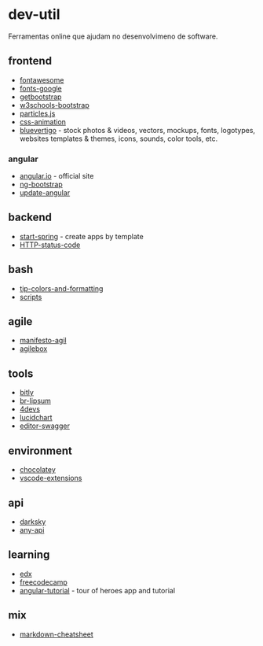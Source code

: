 # dev-util
Ferramentas online que ajudam no desenvolvimeno de software.

## frontend
- [fontawesome](https://fontawesome.com/icons?d=gallery&m=free)
- [fonts-google](https://fonts.google.com/)
- [getbootstrap](https://getbootstrap.com/docs/3.4/)
- [w3schools-bootstrap](https://www.w3schools.com/bootstrap/)
- [particles.js](https://vincentgarreau.com/particles.js/#default)
- [css-animation](https://webdesign.tutsplus.com/articles/15-inspiring-examples-of-css-animation-on-codepen--cms-23937)
- [bluevertigo](https://www.bluevertigo.com.ar/) - stock photos & videos, vectors, mockups, fonts, logotypes, websites templates & themes, icons, sounds, color tools, etc.

### angular
- [angular.io](https://angular.io/) - official site
- [ng-bootstrap](https://ng-bootstrap.github.io/#/components/modal/examples)
- [update-angular](https://update.angular.io/)

## backend
- [start-spring](https://start.spring.io/) - create apps by template
- [HTTP-status-code](https://developer.mozilla.org/en-US/docs/Web/HTTP/Status)

## bash
- [tip-colors-and-formatting](https://misc.flogisoft.com/bash/tip_colors_and_formatting)
- [scripts](https://github.com/lucasbbudelon/bash-scripts)

## agile
- [manifesto-agil](http://www.manifestoagil.com.br/index.html)
- [agilebox](https://agilebox.com.br/)

## tools
- [bitly](https://bitly.com/)
- [br-lipsum](https://br.lipsum.com/)
- [4devs](https://www.4devs.com.br/)
- [lucidchart](https://www.lucidchart.com/)
- [editor-swagger](https://editor.swagger.io/)

## environment
- [chocolatey](https://chocolatey.org/)
- [vscode-extensions](https://codeburst.io/top-javascript-vscode-extensions-for-faster-development-c687c39596f5)

## api
- [darksky](https://darksky.net/dev/account)
- [any-api](https://any-api.com/)

## learning
- [edx](https://www.edx.org/)
- [freecodecamp](https://www.freecodecamp.org/)
- [angular-tutorial](https://angular.io/tutorial) - tour of heroes app and tutorial

## mix
- [markdown-cheatsheet](https://github.com/adam-p/markdown-here/wiki/Markdown-Cheatsheet)
